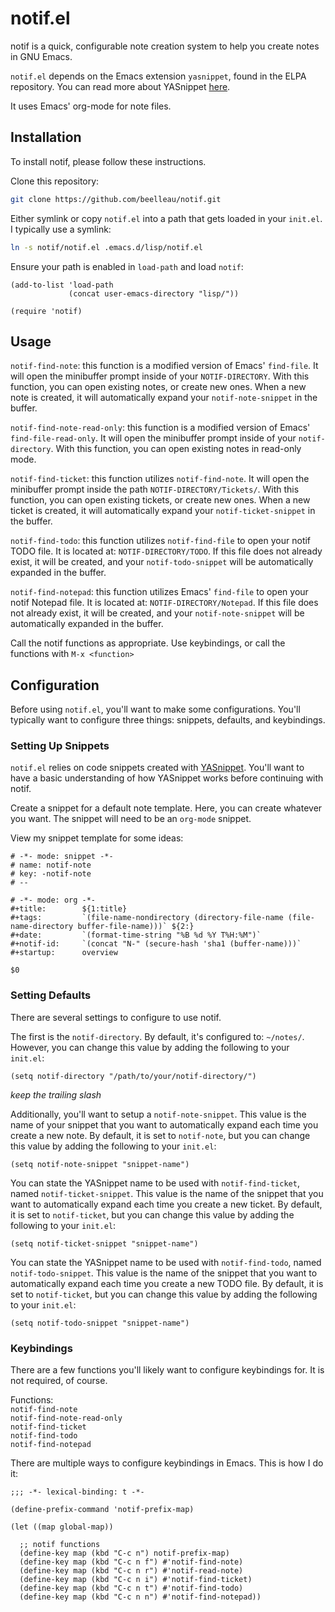 # notif.el
notif is a quick, configurable note creation system to help you create notes in GNU Emacs.  

`notif.el` depends on the Emacs extension `yasnippet`, found in the ELPA repository. You can read more about YASnippet [here](https://joaotavora.github.io/yasnippet).  

It uses Emacs' org-mode for note files.

## Installation
To install notif, please follow these instructions.  

Clone this repository:  
``` sh
git clone https://github.com/beelleau/notif.git
```

Either symlink or copy `notif.el` into a path that gets loaded in your `init.el`. I typically use a symlink:  
```sh
ln -s notif/notif.el .emacs.d/lisp/notif.el
```

Ensure your path is enabled in `load-path` and load `notif`:  
```elisp
(add-to-list 'load-path
             (concat user-emacs-directory "lisp/"))
			 
(require 'notif)
```

## Usage
`notif-find-note`: this function is a modified version of Emacs' `find-file`. It will open the minibuffer prompt inside of your `NOTIF-DIRECTORY`. With this function, you can open existing notes, or create new ones. When a new note is created, it will automatically expand your `notif-note-snippet` in the buffer.  

`notif-find-note-read-only`: this function is a modified version of Emacs' `find-file-read-only`. It will open the minibuffer prompt inside of your `notif-directory`. With this function, you can open existing notes in read-only mode.  

`notif-find-ticket`: this function utilizes `notif-find-note`. It will open the minibuffer prompt inside the path `NOTIF-DIRECTORY/Tickets/`. With this function, you can open existing tickets, or create new ones. When a new ticket is created, it will automatically expand your `notif-ticket-snippet` in the buffer.  

`notif-find-todo`: this function utilizes `notif-find-file` to open your notif TODO file. It is located at: `NOTIF-DIRECTORY/TODO`. If this file does not already exist, it will be created, and your `notif-todo-snippet` will be  automatically expanded in the buffer.  

`notif-find-notepad`: this function utilizes Emacs' `find-file` to open your notif Notepad file. It is located at: `NOTIF-DIRECTORY/Notepad`. If this file does not already exist, it will be created, and your `notif-note-snippet` will be automatically expanded in the buffer.  

Call the notif functions as appropriate. Use keybindings, or call the functions with `M-x <function>`

## Configuration
Before using `notif.el`, you'll want to make some configurations. You'll typically want to configure three things: snippets, defaults, and keybindings.

### Setting Up Snippets
`notif.el` relies on code snippets created with [YASnippet](https://joaotavora.github.io/yasnippet/snippet-development.html). You'll want to have a basic understanding of how YASnippet works before continuing with notif.  

Create a snippet for a default note template. Here, you can create whatever you want. The snippet will need to be an `org-mode` snippet.  

View my snippet template for some ideas:  
```yasnippet
# -*- mode: snippet -*-
# name: notif-note
# key: -notif-note
# --

# -*- mode: org -*-
#+title:        ${1:title}
#+tags:         `(file-name-nondirectory (directory-file-name (file-name-directory buffer-file-name)))` ${2:}
#+date:         `(format-time-string "%B %d %Y T%H:%M")`
#+notif-id:     `(concat "N-" (secure-hash 'sha1 (buffer-name)))`
#+startup:      overview

$0
```

### Setting Defaults
There are several settings to configure to use notif.  

The first is the `notif-directory`. By default, it's configured to: `~/notes/`. However, you can change this value by adding the following to your `init.el`:  
```elisp
(setq notif-directory "/path/to/your/notif-directory/")
```
_keep the trailing slash_  

Additionally, you'll want to setup a `notif-note-snippet`. This value is the name of your snippet that you want to automatically expand each time you create a new note. By default, it is set to `notif-note`, but you can change this value by adding the following to your `init.el`:  
```elisp
(setq notif-note-snippet "snippet-name")
```

You can state the YASnippet name to be used with `notif-find-ticket`, named `notif-ticket-snippet`. This value is the name of the snippet that you want to automatically expand each time you create a new ticket. By default, it is set to `notif-ticket`, but you can change this value by adding the following to your `init.el`:  
```elisp
(setq notif-ticket-snippet "snippet-name")
```

You can state the YASnippet name to be used with `notif-find-todo`, named `notif-todo-snippet`. This value is the name of the snippet that you want to automatically expand each time you create a new TODO file. By default, it is set to `notif-ticket`, but you can change this value by adding the following to your `init.el`:  
```elisp
(setq notif-todo-snippet "snippet-name")
```

### Keybindings
There are a few functions you'll likely want to configure keybindings for. It is not required, of course.  

Functions:  
`notif-find-note`  
`notif-find-note-read-only`  
`notif-find-ticket`  
`notif-find-todo`  
`notif-find-notepad`  

There are multiple ways to configure keybindings in Emacs. This is how I do it:  
```elisp
;;; -*- lexical-binding: t -*-

(define-prefix-command 'notif-prefix-map)

(let ((map global-map))

  ;; notif functions
  (define-key map (kbd "C-c n") notif-prefix-map)
  (define-key map (kbd "C-c n f") #'notif-find-note)
  (define-key map (kbd "C-c n r") #'notif-read-note)
  (define-key map (kbd "C-c n i") #'notif-find-ticket)
  (define-key map (kbd "C-c n t") #'notif-find-todo)
  (define-key map (kbd "C-c n n") #'notif-find-notepad))
```
